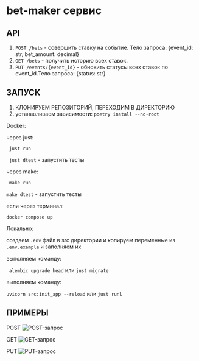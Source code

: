 # bet-maker сервис

## API

1. ```POST /bets``` - совершить ставку на событие. Тело запроса: {event_id: str, bet_amount: decimal}
2. ```GET /bets``` - получить историю всех ставок.
3. ```PUT /events/{event_id}``` - обновить статусы всех ставок по event_id.Тело запроса: {status: str}

## ЗАПУСК
1. КЛОНИРУЕМ РЕПОЗИТОРИЙ, ПЕРЕХОДИМ В ДИРЕКТОРИЮ
2. устанавливаем зависимости: ```poetry install --no-root```


Docker:

через just:

``` just run```

``` just dtest``` - запустить тесты

через make:

``` make run```

```make dtest``` - запустить тесты

если через терминал:

``` docker compose up ```

Локально:

создаем ```.env``` файл в src директории и копируем переменные из ```.env.example``` и заполняем их

выполняем команду:

``` alembic upgrade head``` или ``` just migrate ```

выполняем команду:

```uvicorn src:init_app --reload``` или ``` just runl ```

## ПРИМЕРЫ

POST
![POST-запрос](imgs/post.png)

GET
![GET-запрос](imgs/get.png)

PUT
![PUT-запрос](imgs/put.png)
